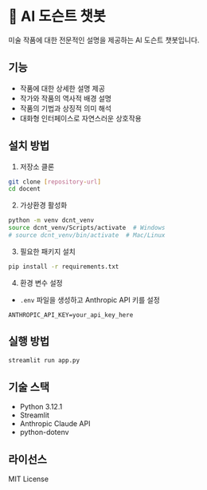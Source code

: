 # 🎨 AI 도슨트 챗봇

미술 작품에 대한 전문적인 설명을 제공하는 AI 도슨트 챗봇입니다.

## 기능

- 작품에 대한 상세한 설명 제공
- 작가와 작품의 역사적 배경 설명
- 작품의 기법과 상징적 의미 해석
- 대화형 인터페이스로 자연스러운 상호작용

## 설치 방법

1. 저장소 클론
```bash
git clone [repository-url]
cd docent
```

2. 가상환경 활성화
```bash
python -m venv dcnt_venv
source dcnt_venv/Scripts/activate  # Windows
# source dcnt_venv/bin/activate  # Mac/Linux
```

3. 필요한 패키지 설치
```bash
pip install -r requirements.txt
```

4. 환경 변수 설정
- `.env` 파일을 생성하고 Anthropic API 키를 설정
```
ANTHROPIC_API_KEY=your_api_key_here
```

## 실행 방법

```bash
streamlit run app.py
```

## 기술 스택

- Python 3.12.1
- Streamlit
- Anthropic Claude API
- python-dotenv

## 라이선스

MIT License 
